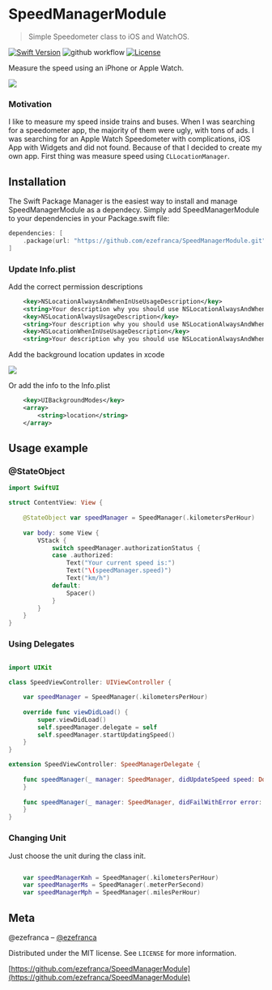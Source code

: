 # SpeedManagerModule
> Simple Speedometer class to iOS and WatchOS.

[![Swift Version][swift-image]][swift-url]
![github workflow](https://github.com/ezefranca/SpeedManagerModule/actions/workflows/swift.yml/badge.svg)
[![License][license-image]][license-url]

Measure the speed using an iPhone or Apple Watch.

![](https://github.com/ezefranca/SpeedManagerModule/blob/main/banner.jpg?raw=true)

### Motivation

I like to measure my speed inside trains and buses. When I was searching for a speedometer app, the majority of them were ugly, with tons of ads. I was searching for an Apple Watch Speedometer with complications, iOS App with Widgets and did not found. Because of that I decided to create my own app. First thing was measure speed using `CLLocationManager`.

## Installation

The Swift Package Manager is the easiest way to install and manage SpeedManagerModule as a dependecy.
Simply add SpeedManagerModule to your dependencies in your Package.swift file:

```swift
dependencies: [
    .package(url: "https://github.com/ezefranca/SpeedManagerModule.git")
]
```

### Update Info.plist

Add the correct permission descriptions

```xml
    <key>NSLocationAlwaysAndWhenInUseUsageDescription</key>
    <string>Your description why you should use NSLocationAlwaysAndWhenInUseUsageDescription</string>
    <key>NSLocationAlwaysUsageDescription</key>
    <string>Your description why you should use NSLocationAlwaysAndWhenInUseUsageDescription</string>
    <key>NSLocationWhenInUseUsageDescription</key>
    <string>Your description why you should use NSLocationAlwaysAndWhenInUseUsageDescription</string>
```

Add the background location updates in xcode

![](https://raw.githubusercontent.com/ezefranca/SpeedManagerModule/main/.github/backgroundmodes.png)

Or add the info to the Info.plist

```xml
    <key>UIBackgroundModes</key>
    <array>
        <string>location</string>
    </array>
```

## Usage example


### @StateObject

```swift
import SwiftUI

struct ContentView: View {
    
    @StateObject var speedManager = SpeedManager(.kilometersPerHour)
    
    var body: some View {
        VStack {
            switch speedManager.authorizationStatus {
            case .authorized:
                Text("Your current speed is:")
                Text("\(speedManager.speed)")
                Text("km/h")
            default:
                Spacer()
            }
        }
    }
}
```

### Using Delegates

``` swift

import UIKit

class SpeedViewController: UIViewController {

    var speedManager = SpeedManager(.kilometersPerHour)
    
    override func viewDidLoad() {
        super.viewDidLoad()
        self.speedManager.delegate = self
        self.speedManager.startUpdatingSpeed()
    }
}

extension SpeedViewController: SpeedManagerDelegate {
    
    func speedManager(_ manager: SpeedManager, didUpdateSpeed speed: Double) {
    }
    
    func speedManager(_ manager: SpeedManager, didFailWithError error: Error) {
    }
}

```

### Changing Unit

Just choose the unit during the class init.

```swift

    var speedManagerKmh = SpeedManager(.kilometersPerHour)
    var speedManagerMs = SpeedManager(.meterPerSecond)
    var speedManagerMph = SpeedManager(.milesPerHour)

```

## Meta

@ezefranca – [@ezefranca](https://twitter.com/ezefranca) 

Distributed under the MIT license. See ``LICENSE`` for more information.

[https://github.com/ezefranca/SpeedManagerModule](https://github.com/ezefranca/SpeedManagerModule)

[swift-image]:https://img.shields.io/badge/swift-5.0-orange.svg
[swift-url]: https://swift.org/
[license-image]: https://img.shields.io/badge/License-MIT-blue.svg
[license-url]: https://github.com/git/git-scm.com/blob/main/MIT-LICENSE.txt
